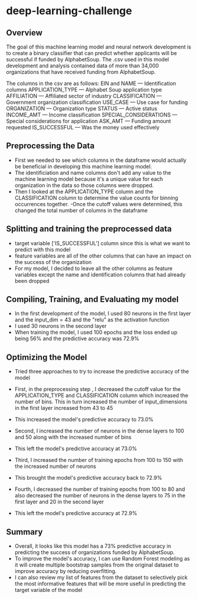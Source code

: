 # deep-learning-challenge

## Overview 
The goal of this machine learning model and neural network development is to create a binary classifier that can predict whether applicants will be successful if funded by AlphabetSoup. The .csv used in this model development and analysis contained data of more than 34,000 organizations that have received funding from AlphabetSoup. 

The columns in the csv are as follows: 
    EIN and NAME — Identification columns
    APPLICATION_TYPE — Alphabet Soup application type
    AFFILIATION — Affiliated sector of industry
    CLASSIFICATION — Government organization classification
    USE_CASE — Use case for funding
    ORGANIZATION — Organization type
    STATUS — Active status
    INCOME_AMT — Income classification
    SPECIAL_CONSIDERATIONS — Special considerations for application
    ASK_AMT — Funding amount requested
    IS_SUCCESSFUL — Was the money used effectively


## Preprocessing the Data
- First we needed to see which columns in the dataframe would actually be beneficial in developing this machine learning model. 
- The identificiation and name columns don't add any value to the machine learning model because it's a unique value for each organization in the data
so those columns were dropped.
- Then I looked at the APPLICATION_TYPE column and the CLASSIFICATION column to determine the value counts for binning occurrences together. 
-Once the cutoff values were determined, this changed the total number of columns in the dataframe

## Splitting and training the preprocessed data
- target variable ['IS_SUCCESSFUL'] column since this is what we want to predict with this model 
- feature variables are all of the other columns that can have an impact on the success of the organization
- For my model, I decided to leave all the other columns as feature variables except the name and identification columns that had already been dropped

## Compiling, Training, and Evaluating my model
- In the first development of the model, I used 80 neurons in the first layer and the input_dim = 43 and the "relu" as the activation function
- I used 30 neurons in the second layer
- When training the model, I used 100 epochs and the loss ended up being 56% and the predictive accuracy was 72.9%

## Optimizing the Model
- Tried three approaches to try to increase the predictive accuracy of the model

- First, in the preprocessing step , I decreased the cutoff value for the APPLICATION_TYPE and CLASSIFICATION column which increased the number of bins. This in turn increased the number of input_dimensions in the first layer increased from 43 to 45
- This increased the model's predictive accuracy to 73.0%

- Second, I increased the number of neurons in the dense layers to 100 and 50 along with the increased number of bins
- This left the model's predictive accuracy at 73.0%

- Third, I increased the number of training epochs from 100 to 150 with the increased number of neurons
- This brought the model's predictive accuracy back to 72.9% 

- Fourth, I decreased the number of training epochs from 100 to 80 and also decreased the number of neurons in the dense layers to 75 in the first layer and 20 in the second layer 
- This left the model's predictive accuracy at 72.9%


## Summary
- Overall, it looks like this model has a 73% predictive accuracy in predicting the success of organizations funded by AlphabetSoup. 
- To improve the model's accuracy, I can use Random Forest modeling as it will create multiple bootstrap samples from the original dataset to improve accuracy by reducing overfitting. 
- I can also review my list of features from the dataset to selectively pick the most informative features that will be more useful in predicting the target variable of the model
